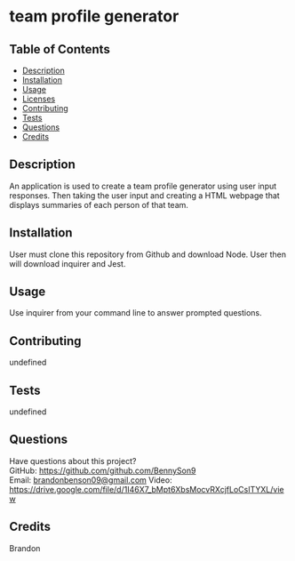 # team profile generator

## Table of Contents

- [Description](#description)
- [Installation](#installation)
- [Usage](#usage)
- [Licenses](#licenses)
- [Contributing](#contributing)
- [Tests](#tests)
- [Questions](#questions)
- [Credits](#credits)

## Description

An application is used to create a team profile generator using user input responses. Then taking the user input and creating a HTML webpage that displays summaries of each person of that team.

## Installation

User must clone this repository from Github and download Node. User then will download inquirer and Jest.

## Usage

Use inquirer from your command line to answer prompted questions.

## Contributing

undefined

## Tests

undefined

## Questions

Have questions about this project?  
 GitHub: https://github.com/github.com/BennySon9  
 Email: brandonbenson09@gmail.com
Video: https://drive.google.com/file/d/1I46X7_bMpt6XbsMocvRXcjfLoCsITYXL/view

## Credits

Brandon
